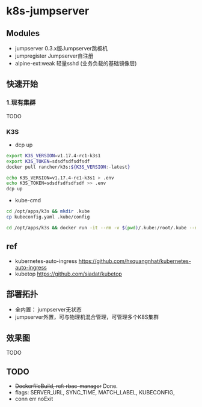 # k8s-jumpserver

## Modules

- jumpserver 0.3.x版Jumpserver跳板机
- jumpregister Jumpserver自注册
- alpine-ext:weak 轻量sshd (业务负载的基础镜像层)

## 快速开始

### 1.现有集群

TODO

### K3S

- dcp up

```bash
export K3S_VERSION=v1.17.4-rc1-k3s1
export K3S_TOKEN=sdsdfsdfsdfsdf
docker pull rancher/k3s:${K3S_VERSION:-latest}

echo K3S_VERSION=v1.17.4-rc1-k3s1 > .env
echo K3S_TOKEN=sdsdfsdfsdfsdf >> .env
dcp up
```

- kube-cmd

```bash
cd /opt/apps/k3s && mkdir .kube
cp kubeconfig.yaml .kube/config

cd /opt/apps/k3s && docker run -it --rm -v $(pwd)/.kube:/root/.kube --network=host --entrypoint=bash registry.cn-shenzhen.aliyuncs.com/infrastlabs/kube-cmd
```

## ref

- kubernetes-auto-ingress https://github.com/hxquangnhat/kubernetes-auto-ingress
- kubetop https://github.com/siadat/kubetop

## 部署拓扑

- 全内置： jumpserver无状态
- jumpserver外置，可与物理机混合管理，可管理多个K8S集群

## 效果图

TODO

## TODO

- ~~DockerfileBuild, ref: rbac-manager~~ Done.
- flags: SERVER_URL, SYNC_TIME, MATCH_LABEL, KUBECONFIG,
- conn err noExit
